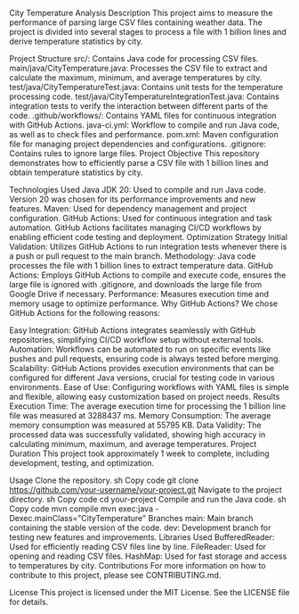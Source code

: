 
City Temperature Analysis
Description
This project aims to measure the performance of parsing large CSV files containing weather data. The project is divided into several stages to process a file with 1 billion lines and derive temperature statistics by city.

Project Structure
src/: Contains Java code for processing CSV files.
main/java/CityTemperature.java: Processes the CSV file to extract and calculate the maximum, minimum, and average temperatures by city.
test/java/CityTemperatureTest.java: Contains unit tests for the temperature processing code.
test/java/CityTemperatureIntegrationTest.java: Contains integration tests to verify the interaction between different parts of the code.
.github/workflows/: Contains YAML files for continuous integration with GitHub Actions.
java-ci.yml: Workflow to compile and run Java code, as well as to check files and performance.
pom.xml: Maven configuration file for managing project dependencies and configurations.
.gitignore: Contains rules to ignore large files.
Project Objective
This repository demonstrates how to efficiently parse a CSV file with 1 billion lines and obtain temperature statistics by city.

Technologies Used
Java JDK 20: Used to compile and run Java code. Version 20 was chosen for its performance improvements and new features.
Maven: Used for dependency management and project configuration.
GitHub Actions: Used for continuous integration and task automation. GitHub Actions facilitates managing CI/CD workflows by enabling efficient code testing and deployment.
Optimization Strategy
Initial Validation: Utilizes GitHub Actions to run integration tests whenever there is a push or pull request to the main branch.
Methodology: Java code processes the file with 1 billion lines to extract temperature data.
GitHub Actions: Employs GitHub Actions to compile and execute code, ensures the large file is ignored with .gitignore, and downloads the large file from Google Drive if necessary.
Performance: Measures execution time and memory usage to optimize performance.
Why GitHub Actions?
We chose GitHub Actions for the following reasons:

Easy Integration: GitHub Actions integrates seamlessly with GitHub repositories, simplifying CI/CD workflow setup without external tools.
Automation: Workflows can be automated to run on specific events like pushes and pull requests, ensuring code is always tested before merging.
Scalability: GitHub Actions provides execution environments that can be configured for different Java versions, crucial for testing code in various environments.
Ease of Use: Configuring workflows with YAML files is simple and flexible, allowing easy customization based on project needs.
Results
Execution Time: The average execution time for processing the 1 billion line file was measured at 3288437 ms.
Memory Consumption: The average memory consumption was measured at 55795 KB.
Data Validity: The processed data was successfully validated, showing high accuracy in calculating minimum, maximum, and average temperatures.
Project Duration
This project took approximately 1 week to complete, including development, testing, and optimization.

Usage
Clone the repository.
sh
Copy code
git clone https://github.com/your-username/your-project.git
Navigate to the project directory.
sh
Copy code
cd your-project
Compile and run the Java code.
sh
Copy code
mvn compile
mvn exec:java -Dexec.mainClass="CityTemperature"
Branches
main: Main branch containing the stable version of the code.
dev: Development branch for testing new features and improvements.
Libraries Used
BufferedReader: Used for efficiently reading CSV files line by line.
FileReader: Used for opening and reading CSV files.
HashMap: Used for fast storage and access to temperatures by city.
Contributions
For more information on how to contribute to this project, please see CONTRIBUTING.md.

License
This project is licensed under the MIT License. See the LICENSE file for details.
